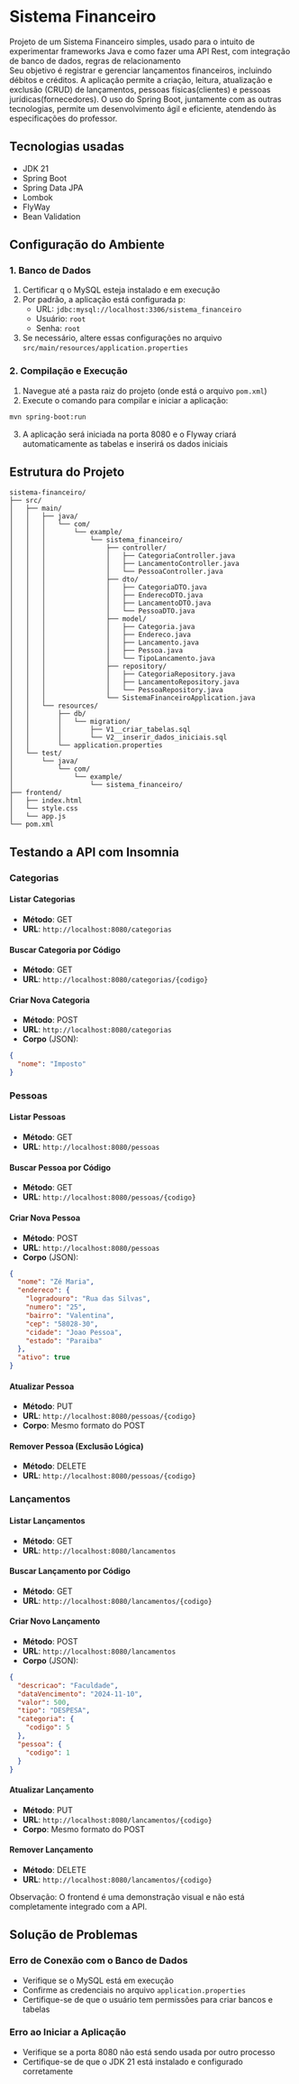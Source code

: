 # Sistema Financeiro
Projeto de um Sistema Financeiro simples, usado para o intuito de experimentar frameworks Java e como fazer uma API Rest, com integração de banco de dados, regras de relacionamento
<br> Seu objetivo é registrar e gerenciar lançamentos financeiros, incluindo débitos e créditos. A aplicação permite a criação, leitura, atualização e exclusão (CRUD) de lançamentos, pessoas físicas(clientes) e pessoas jurídicas(fornecedores). O uso do Spring Boot, juntamente com as outras tecnologias, permite um desenvolvimento ágil e eficiente, atendendo às especificações do professor.

## Tecnologias usadas
- JDK 21
- Spring Boot
- Spring Data JPA
- Lombok
- FlyWay
- Bean Validation

## Configuração do Ambiente

### 1. Banco de Dados

1. Certificar q o MySQL esteja instalado e em execução
2. Por padrão, a aplicação está configurada p:
   - URL: `jdbc:mysql://localhost:3306/sistema_financeiro`
   - Usuário: `root`
   - Senha: `root`
3. Se necessário, altere essas configurações no arquivo `src/main/resources/application.properties`

### 2. Compilação e Execução

1. Navegue até a pasta raiz do projeto (onde está o arquivo `pom.xml`)
2. Execute o comando para compilar e iniciar a aplicação:

```bash
mvn spring-boot:run
```

3. A aplicação será iniciada na porta 8080 e o Flyway criará automaticamente as tabelas e inserirá os dados iniciais

## Estrutura do Projeto

```
sistema-financeiro/
├── src/
│   ├── main/
│   │   ├── java/
│   │   │   └── com/
│   │   │       └── example/
│   │   │           └── sistema_financeiro/
│   │   │               ├── controller/
│   │   │               │   ├── CategoriaController.java
│   │   │               │   ├── LancamentoController.java
│   │   │               │   └── PessoaController.java
│   │   │               ├── dto/
│   │   │               │   ├── CategoriaDTO.java
│   │   │               │   ├── EnderecoDTO.java
│   │   │               │   ├── LancamentoDTO.java
│   │   │               │   └── PessoaDTO.java
│   │   │               ├── model/
│   │   │               │   ├── Categoria.java
│   │   │               │   ├── Endereco.java
│   │   │               │   ├── Lancamento.java
│   │   │               │   ├── Pessoa.java
│   │   │               │   └── TipoLancamento.java
│   │   │               ├── repository/
│   │   │               │   ├── CategoriaRepository.java
│   │   │               │   ├── LancamentoRepository.java
│   │   │               │   └── PessoaRepository.java
│   │   │               └── SistemaFinanceiroApplication.java
│   │   └── resources/
│   │       ├── db/
│   │       │   └── migration/
│   │       │       ├── V1__criar_tabelas.sql
│   │       │       └── V2__inserir_dados_iniciais.sql
│   │       └── application.properties
│   └── test/
│       └── java/
│           └── com/
│               └── example/
│                   └── sistema_financeiro/
├── frontend/
│   ├── index.html
│   └── style.css
│   └── app.js
└── pom.xml
```

## Testando a API com Insomnia

### Categorias

#### Listar Categorias
- **Método**: GET
- **URL**: `http://localhost:8080/categorias`

#### Buscar Categoria por Código
- **Método**: GET
- **URL**: `http://localhost:8080/categorias/{codigo}`

#### Criar Nova Categoria
- **Método**: POST
- **URL**: `http://localhost:8080/categorias`
- **Corpo** (JSON):
```json
{
  "nome": "Imposto"
}
```

### Pessoas

#### Listar Pessoas
- **Método**: GET
- **URL**: `http://localhost:8080/pessoas`

#### Buscar Pessoa por Código
- **Método**: GET
- **URL**: `http://localhost:8080/pessoas/{codigo}`

#### Criar Nova Pessoa
- **Método**: POST
- **URL**: `http://localhost:8080/pessoas`
- **Corpo** (JSON):
```json
{
  "nome": "Zé Maria",
  "endereco": {
    "logradouro": "Rua das Silvas",
    "numero": "25",
    "bairro": "Valentina",
    "cep": "58028-30",
    "cidade": "Joao Pessoa",
    "estado": "Paraiba"
  },
  "ativo": true
}
```

#### Atualizar Pessoa
- **Método**: PUT
- **URL**: `http://localhost:8080/pessoas/{codigo}`
- **Corpo**: Mesmo formato do POST

#### Remover Pessoa (Exclusão Lógica)
- **Método**: DELETE
- **URL**: `http://localhost:8080/pessoas/{codigo}`

### Lançamentos

#### Listar Lançamentos
- **Método**: GET
- **URL**: `http://localhost:8080/lancamentos`

#### Buscar Lançamento por Código
- **Método**: GET
- **URL**: `http://localhost:8080/lancamentos/{codigo}`

#### Criar Novo Lançamento
- **Método**: POST
- **URL**: `http://localhost:8080/lancamentos`
- **Corpo** (JSON):
```json
{
  "descricao": "Faculdade",
  "dataVencimento": "2024-11-10",
  "valor": 500,
  "tipo": "DESPESA",
  "categoria": {
    "codigo": 5
  },
  "pessoa": {
    "codigo": 1
  }
}
```

#### Atualizar Lançamento
- **Método**: PUT
- **URL**: `http://localhost:8080/lancamentos/{codigo}`
- **Corpo**: Mesmo formato do POST

#### Remover Lançamento
- **Método**: DELETE
- **URL**: `http://localhost:8080/lancamentos/{codigo}`


Observação: O frontend é uma demonstração visual e não está completamente integrado com a API. 

## Solução de Problemas

### Erro de Conexão com o Banco de Dados
- Verifique se o MySQL está em execução
- Confirme as credenciais no arquivo `application.properties`
- Certifique-se de que o usuário tem permissões para criar bancos e tabelas

### Erro ao Iniciar a Aplicação
- Verifique se a porta 8080 não está sendo usada por outro processo
- Certifique-se de que o JDK 21 está instalado e configurado corretamente

